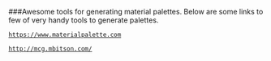 ###Awesome tools for generating material palettes.
Below are some links to few of very handy tools to generate palettes.

[`https://www.materialpalette.com`](https://www.materialpalette.com)

[`http://mcg.mbitson.com/`](http://mcg.mbitson.com/) 